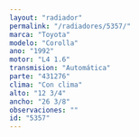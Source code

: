 ```yaml
---
layout: "radiador"
permalink: "/radiadores/5357/"
marca: "Toyota"
modelo: "Corolla"
ano: "1992"
motor: "L4 1.6"
transmision: "Automática"
parte: "431276"
clima: "Con clima"
alto: "12 3/4"
ancho: "26 3/8"
observaciones: ""
id: "5357"
---
```


